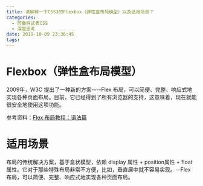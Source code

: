 ```yaml
---
title: 请解释一下CSS3的Flexbox（弹性盒布局模型）以及适用场景？
categories:
  - 层叠样式表CSS
  - 深度思考
date: 2019-10-09 23:36:45
tags:
---
```


# Flexbox（弹性盒布局模型）
2009年，W3C 提出了一种新的方案----Flex 布局，可以简便、完整、响应式地实现各种页面布局。目前，它已经得到了所有浏览器的支持，这意味着，现在就能很安全地使用这项功能。

参考资料：[Flex 布局教程：语法篇](http://www.ruanyifeng.com/blog/2015/07/flex-grammar.html)
# 适用场景
布局的传统解决方案，基于盒状模型，依赖 display 属性 + position属性 + float属性。它对于那些特殊布局非常不方便，比如，垂直居中就不容易实现。--Flex 布局，可以简便、完整、响应式地实现各种页面布局。

